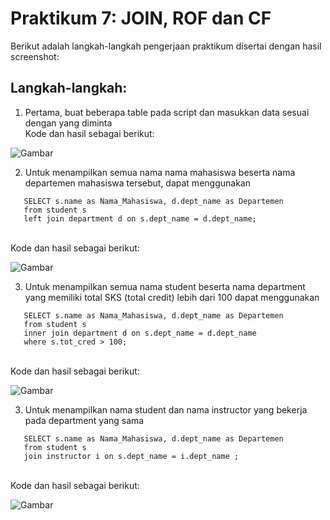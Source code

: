 # Praktikum 7: JOIN, ROF dan CF

Berikut adalah langkah-langkah pengerjaan praktikum disertai dengan hasil screenshot:
##
 
## Langkah-langkah:
1. Pertama, buat beberapa table pada script dan masukkan data sesuai dengan yang diminta
<br>Kode dan hasil sebagai berikut:

![Gambar](../Fol%201/Gambar/Screenshot%20(169).png)

2. Untuk menampilkan semua nama nama mahasiswa beserta nama departemen mahasiswa tersebut, dapat menggunakan 
 ```
    SELECT s.name as Nama_Mahasiswa, d.dept_name as Departemen
    from student s
    left join department d on s.dept_name = d.dept_name;
 ``` 
<br>Kode dan hasil sebagai berikut:

![Gambar](../Fol%201/Gambar/Screenshot%20(170).png)

3. Untuk menampilkan semua nama student beserta nama department yang memiliki total SKS
(total credit) lebih dari 100 dapat menggunakan
 ```
    SELECT s.name as Nama_Mahasiswa, d.dept_name as Departemen
    from student s
    inner join department d on s.dept_name = d.dept_name
    where s.tot_cred > 100;
 ``` 
 <br>Kode dan hasil sebagai berikut:

![Gambar](../Fol%201/Gambar/Screenshot%20(171).png)

3. Untuk menampilkan nama student dan nama instructor yang bekerja pada department yang
sama
 ```
    SELECT s.name as Nama_Mahasiswa, d.dept_name as Departemen
    from student s
    join instructor i on s.dept_name = i.dept_name ;
 ``` 
 <br>Kode dan hasil sebagai berikut:

![Gambar](../Fol%201/Gambar/Screenshot%20(172).png)